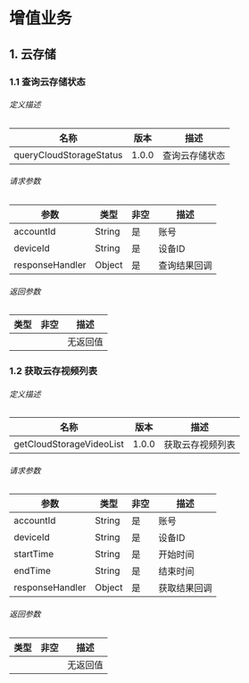 # 增值业务

## 1. 云存储

### 1.1 查询云存储状态

###### 定义描述
| 名称  | 版本  | 描述     |
| ----- | ----- | -------- |
| queryCloudStorageStatus | 1.0.0 | 查询云存储状态 |

###### 请求参数
| 参数 | 类型 | 非空 | 描述 |
| ---- | ---- | ---- | ---- |
| accountId | String | 是 | 账号 |
| deviceId | String | 是 | 设备ID |
| responseHandler | Object | 是 | 查询结果回调 |

###### 返回参数
| 类型 | 非空 | 描述     |
| ---- | ---- | -------- |
|      |      | 无返回值 |


### 1.2 获取云存视频列表

###### 定义描述
| 名称  | 版本  | 描述     |
| ----- | ----- | -------- |
| getCloudStorageVideoList | 1.0.0 | 获取云存视频列表 |

###### 请求参数
| 参数 | 类型 | 非空 | 描述 |
| ---- | ---- | ---- | ---- |
| accountId | String | 是 | 账号 |
| deviceId | String | 是 | 设备ID |
| startTime | String | 是 | 开始时间 |
| endTime | String | 是 | 结束时间 |
| responseHandler | Object | 是 | 获取结果回调 |

###### 返回参数
| 类型 | 非空 | 描述     |
| ---- | ---- | -------- |
|      |      | 无返回值 |

